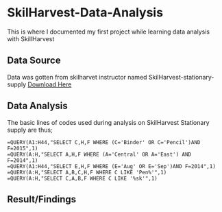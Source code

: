 # SkilHarvest-Data-Analysis
This is where I documented my first project while learning data analysis with SkillHarvest

## Data Source
Data was gotten from skilharvet instructor named SkilHarvest-stationary-supply [Download Here](Skilharvest-Stationary-Supply) 

## Data Analysis
The basic lines of codes used during analysis on SkilHarvest Stationary supply are thus;
```
=QUERY(A1:H44,"SELECT C,H,F WHERE (C='Binder' OR C='Pencil')AND F=2015",1)
=QUERY(A:H,"SELECT A,H,F WHERE (A='Central' OR A='East') AND F=2014",1)
=QUERY(A1:H44,"SELECT E,H,F WHERE (E='Aug' OR E='Sep')AND F=2014",1)
=QUERY(A:H,"SELECT A,B,C,H,F WHERE C LIKE 'Pen%'",1)
=QUERY(A:H,"SELECT C,A,B,F WHERE C LIKE '%sk'",1)
```
## Result/Findings
